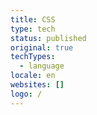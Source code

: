 ```yaml
---
title: CSS
type: tech
status: published
original: true
techTypes:
  - language
locale: en
websites: []
logo: /
---
```

